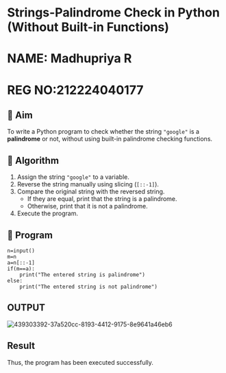 # Strings-Palindrome Check in Python (Without Built-in Functions)
# NAME: Madhupriya R
# REG NO:212224040177

## 🎯 Aim
To write a Python program to check whether the string `"google"` is a **palindrome** or not, without using built-in palindrome checking functions.

## 🧠 Algorithm
1. Assign the string `"google"` to a variable.
2. Reverse the string manually using slicing (`[::-1]`).
3. Compare the original string with the reversed string.
   - If they are equal, print that the string is a palindrome.
   - Otherwise, print that it is not a palindrome.
4. Execute the program.

## 🧾 Program
```
n=input()
m=n
a=n[::-1]
if(m==a):
    print("The entered string is palindrome")
else:
    print("The entered string is not palindrome")
```

## OUTPUT
![439303392-37a520cc-8193-4412-9175-8e9641a46eb6](https://github.com/user-attachments/assets/283ba81d-54e0-4828-8c01-4a704e2f6c20)


## Result
Thus, the program has been executed successfully.
